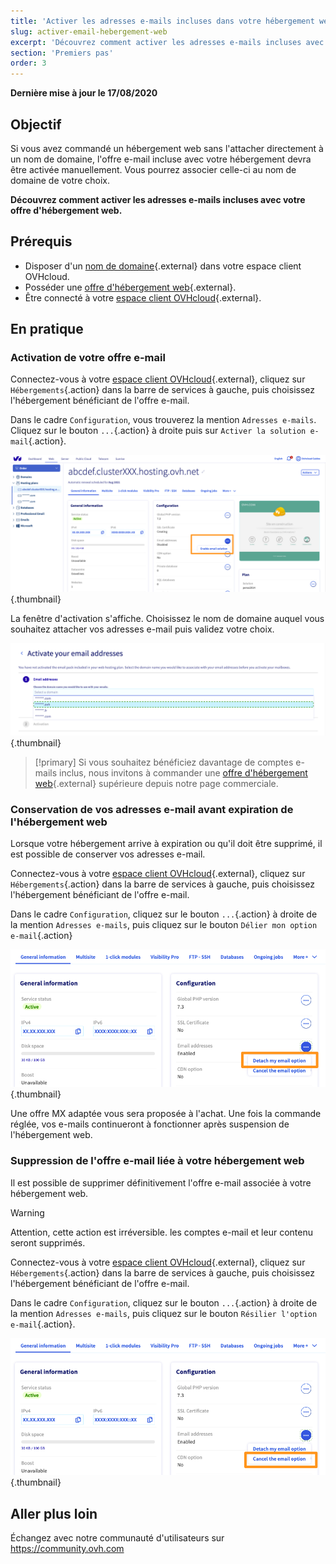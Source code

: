 ```yaml
---
title: 'Activer les adresses e-mails incluses dans votre hébergement web'
slug: activer-email-hebergement-web
excerpt: 'Découvrez comment activer les adresses e-mails incluses avec votre offre d''hébergement web'
section: 'Premiers pas'
order: 3
---
```


**Dernière mise à jour le 17/08/2020**

## Objectif

Si vous avez commandé un hébergement web sans l'attacher directement à un nom de domaine, l'offre e-mail incluse avec votre hébergement devra être activée manuellement. Vous pourrez associer celle-ci au nom de domaine de votre choix.

**Découvrez comment activer les adresses e-mails incluses avec votre offre d'hébergement web.**

## Prérequis

- Disposer d'un [nom de domaine](https://www.ovh.com/fr/domaines/){.external} dans votre espace client OVHcloud.
- Posséder une [offre d'hébergement web](https://www.ovh.com/fr/hebergement-web/){.external}.
- Être connecté à votre [espace client OVHcloud](https://www.ovh.com/auth/?action=gotomanager){.external}.

## En pratique

### Activation de votre offre e-mail

Connectez-vous à votre [espace client OVHcloud](https://www.ovh.com/auth/?action=gotomanager){.external}, cliquez sur `Hébergements`{.action} dans la barre de services à gauche, puis choisissez l'hébergement bénéficiant de l'offre e-mail.

Dans le cadre `Configuration`, vous trouverez la mention `Adresses e-mails`. Cliquez sur le bouton `...`{.action} à droite puis sur `Activer la solution e-mail`{.action}.

![email-activation](images/mail-hosting01.png){.thumbnail}

La fenêtre d'activation s'affiche. Choisissez le nom de domaine auquel vous souhaitez attacher vos adresses e-mail puis validez votre choix.

![email-activation](images/mail-hosting02.png){.thumbnail}

> [!primary]
> Si vous souhaitez bénéficiez davantage de comptes e-mails inclus, nous invitons à commander une [offre d'hébergement web](https://www.ovh.com/fr/hebergement-web/){.external} supérieure depuis notre page commerciale.

### Conservation de vos adresses e-mail avant expiration de l'hébergement web

Lorsque votre hébergement arrive à expiration ou qu'il doit être supprimé, il est possible de conserver vos adresses e-mail.

Connectez-vous à votre [espace client OVHcloud](https://www.ovh.com/auth/?action=gotomanager){.external}, cliquez sur `Hébergements`{.action} dans la barre de services à gauche, puis choisissez l'hébergement bénéficiant de l'offre e-mail.

Dans le cadre `Configuration`, cliquez sur le bouton `...`{.action} à droite de la mention `Adresses e-mails`, puis cliquez sur le bouton `Délier mon option e-mail`{.action}

![email-activation](images/mail-hosting03.png){.thumbnail}

Une offre MX adaptée vous sera proposée à l'achat. Une fois la commande réglée, vos e-mails continueront à fonctionner après suspension de l'hébergement web.

 
### Suppression de l'offre e-mail liée à votre hébergement web

Il est possible de supprimer définitivement l'offre e-mail associée à votre hébergement web.

> [!warning]
>
> Attention, cette action est irréversible. les comptes e-mail et leur contenu seront supprimés.

Connectez-vous à votre [espace client OVHcloud](https://www.ovh.com/auth/?action=gotomanager){.external}, cliquez sur `Hébergements`{.action} dans la barre de services à gauche, puis choisissez l'hébergement bénéficiant de l'offre e-mail.

Dans le cadre `Configuration`, cliquez sur le bouton `...`{.action} à droite de la mention `Adresses e-mails`, puis cliquez sur le bouton `Résilier l'option e-mail`{.action}.

![email-activation](images/mail-hosting04.png){.thumbnail}

## Aller plus loin

Échangez avec notre communauté d'utilisateurs sur <https://community.ovh.com>


